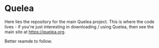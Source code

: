 # Quelea

Here lies the repository for the main Quelea project. This is where the code lives - if you're just interesting in downloading / using Quelea, then see the main site at https://quelea.org.

Better reamde to follow.
